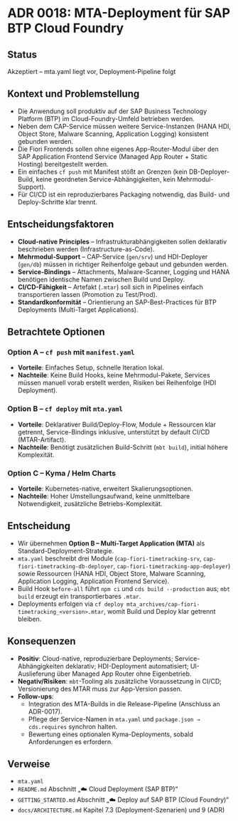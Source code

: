 # ADR 0018: MTA-Deployment für SAP BTP Cloud Foundry

## Status

Akzeptiert – mta.yaml liegt vor, Deployment-Pipeline folgt

## Kontext und Problemstellung

- Die Anwendung soll produktiv auf der SAP Business Technology Platform (BTP) im Cloud-Foundry-Umfeld betrieben werden.
- Neben dem CAP-Service müssen weitere Service-Instanzen (HANA HDI, Object Store, Malware Scanning, Application Logging) konsistent gebunden werden.
- Die Fiori Frontends sollen ohne eigenes App-Router-Modul über den SAP Application Frontend Service (Managed App Router + Static Hosting) bereitgestellt werden.
- Ein einfaches `cf push` mit Manifest stößt an Grenzen (kein DB-Deployer-Build, keine geordneten Service-Abhängigkeiten, kein Mehrmodul-Support).
- Für CI/CD ist ein reproduzierbares Packaging notwendig, das Build- und Deploy-Schritte klar trennt.

## Entscheidungsfaktoren

- **Cloud-native Principles** – Infrastrukturabhängigkeiten sollen deklarativ beschrieben werden (Infrastructure-as-Code).
- **Mehrmodul-Support** – CAP-Service (`gen/srv`) und HDI-Deployer (`gen/db`) müssen in richtiger Reihenfolge gebaut und gebunden werden.
- **Service-Bindings** – Attachments, Malware-Scanner, Logging und HANA benötigen identische Namen zwischen Build und Deploy.
- **CI/CD-Fähigkeit** – Artefakt (`.mtar`) soll sich in Pipelines einfach transportieren lassen (Promotion zu Test/Prod).
- **Standardkonformität** – Orientierung an SAP-Best-Practices für BTP Deployments (Multi-Target Applications).

## Betrachtete Optionen

### Option A – `cf push` mit `manifest.yaml`

- **Vorteile**: Einfaches Setup, schnelle Iteration lokal.
- **Nachteile**: Keine Build Hooks, keine Mehrmodul-Pakete, Services müssen manuell vorab erstellt werden, Risiken bei Reihenfolge (HDI Deployment).

### Option B – `cf deploy` mit `mta.yaml`

- **Vorteile**: Deklarativer Build/Deploy-Flow, Module + Ressourcen klar getrennt, Service-Bindings inklusive, unterstützt by default CI/CD (MTAR-Artifact).
- **Nachteile**: Benötigt zusätzlichen Build-Schritt (`mbt build`), initial höhere Komplexität.

### Option C – Kyma / Helm Charts

- **Vorteile**: Kubernetes-native, erweitert Skalierungsoptionen.
- **Nachteile**: Hoher Umstellungsaufwand, keine unmittelbare Notwendigkeit, zusätzliche Betriebs-Komplexität.

## Entscheidung

- Wir übernehmen **Option B – Multi-Target Application (MTA)** als Standard-Deployment-Strategie.
- `mta.yaml` beschreibt drei Module (`cap-fiori-timetracking-srv`, `cap-fiori-timetracking-db-deployer`, `cap-fiori-timetracking-app-deployer`) sowie Ressourcen (HANA HDI, Object Store, Malware Scanning, Application Logging, Application Frontend Service).
- Build Hook `before-all` führt `npm ci` und `cds build --production` aus; `mbt build` erzeugt ein transportierbares `.mtar`.
- Deployments erfolgen via `cf deploy mta_archives/cap-fiori-timetracking_<version>.mtar`, womit Build und Deploy klar getrennt bleiben.

## Konsequenzen

- **Positiv**: Cloud-native, reproduzierbare Deployments; Service-Abhängigkeiten deklarativ; HDI-Deployment automatisiert; UI-Auslieferung über Managed App Router ohne Eigenbetrieb.
- **Negativ/Risiken**: `mbt`-Tooling als zusätzliche Voraussetzung in CI/CD; Versionierung des MTAR muss zur App-Version passen.
- **Follow-ups**:
  - Integration des MTA-Builds in die Release-Pipeline (Anschluss an ADR-0017).
  - Pflege der Service-Namen in `mta.yaml` und `package.json → cds.requires` synchron halten.
  - Bewertung eines optionalen Kyma-Deployments, sobald Anforderungen es erfordern.

## Verweise

- `mta.yaml`
- `README.md` Abschnitt „☁️ Cloud Deployment (SAP BTP)“
- `GETTING_STARTED.md` Abschnitt „☁️ Deploy auf SAP BTP (Cloud Foundry)“
- `docs/ARCHITECTURE.md` Kapitel 7.3 (Deployment-Szenarien) und 9 (ADR)
